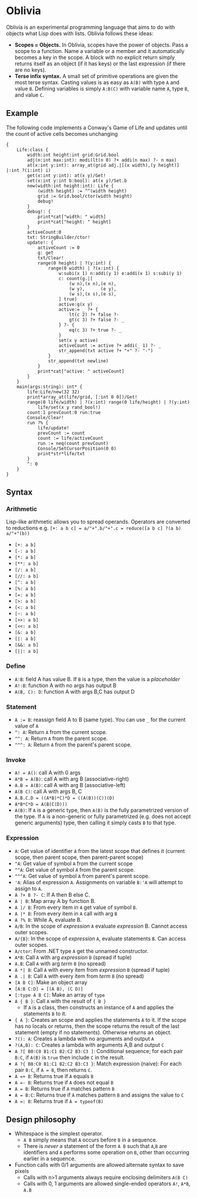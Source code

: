 # Oblivia
Oblivia is an experimental programming language that aims to do with objects what Lisp does with lists. Oblivia follows these ideas:
- **Scopes = Objects.** In Oblivia, scopes have the power of objects. Pass a scope to a function. Name a variable or a member and it automatically becomes a key in the scope. A block with no explicit return simply returns itself as an object (if it has keys) or the last expression (if there are no keys).
- **Terse infix syntax.** A small set of primitive operations are given the most terse syntax. Casting values is as easy as `A(B)` with type `A` and value `B`. Defining variables is simply `A:B(C)` with variable name `A`, type `B`, and value `C`.

## Example
The following code implements a Conway's Game of Life and updates until the count of active cells becomes unchanging

```
{
    Life:class {
        width:int height:int grid:Grid.bool
        adj(n:int max:int): modi(lt(n 0) ?+ addi(n max) ?- n max)
        at(x:int y:int): array_at(grid adj.|[(x width),(y height)] |:int ?(i:int) i)    
        get(x:int y:int): at(x y)/Get!
        set(x:int y:int b:bool): at(x y)/Set.b
        new(width:int height:int): Life {
            (width height) := ^^(width height)
            grid := Grid.bool/ctor(width height)
            debug!
        }
        debug!: {
            print*cat["width: " width]
            print*cat["height: " height]
        }
        activeCount:0
        txt: StringBuilder/ctor!
        update!: {
            activeCount := 0
            g: get
            txt/Clear!
            range(0 height) | ?(y:int) {
                range(0 width) | ?(x:int) {
                    w:subi(x 1) n:addi(y 1) e:addi(x 1) s:subi(y 1)
                    c: count(g.|[
                        (w n),(x n),(e n),
                        (w y),      (e y),
                        (w s),(x s),(e s),
                    ] true)
                    active:g(x y)
                    active:= _ ?+ {
                        lt(c 2) ?+ false ?-
                        gt(c 3) ?+ false ?- _
                    } ?- {
                        eq(c 3) ?+ true ?- _
                    }
                    set(x y active)
                    activeCount := active ?+ addi(_ 1) ?- _
                    str_append(txt active ?+ "+" ?- "-")
                }
                str_append(txt newline)
            }
            print*cat["active: " activeCount]
        }
    }
    main(args:string): int* {
        life:Life/new(32 32)
        print*array_at(life/grid, [:int 0 0])/Get!
        range(0 life/width) | ?(x:int) range(0 life/height) | ?(y:int)
            life/set(x y rand_bool!)
        count:1 prevCount:0 run:true
        Console/Clear!
        run ?% { 
            life/update!
            prevCount := count
            count := life/activeCount
            run := neq(count prevCount)
            Console/SetCursorPosition(0 0)
            print*str*life/txt
        }
        ^: 0
    }
}
```
## Syntax

### Arithmetic
Lisp-like arithmetic allows you to spread operands. Operators are converted to reductions e.g. `[+: a b c] = a/"+".b/"+".c = reduce([a b c] ?(a b) a/"+"(b))`
- `[+: a b]`
- `[-: a b]`
- `[*: a b]`
- `[**: a b]`
- `[/: a b]`
- `[//: a b]`
- `[^: a b]`
- `[%: a b]`
- `[=: a b]`
- `[>: a b]`
- `[<: a b]`
- `[~: a b]`
- `[>>: a b]`
- `[<<: a b]`
- `[&: a b]`
- `[|: a b]`
- `[&&: a b]`
- `[||: a b]`

### Define
- `A:B`: field A has value B. If `B` is a type, then the value is a *placeholder*
- `A!:B`: function A with no args has output B
- `A(B, C): D`: function A with args B,C has output D
### Statement
- `A := B`: reassign field A to B (same type). You can use `_` for the current value of `A`
- `^: A`: Return `A` from the current scope.
- `^^: A`: Return `A` from the parent scope.
- `^^^: A`: Return `A` from the parent's parent scope.
### Invoke
- `A! = A()`: call A with 0 args
- `A*B = A(B)`: call A with arg B (associative-right)
- `A.B = A(B)`: call A with arg B (associative-left)
- `A(B C)`: call A with args B, C
- `A.B.C.D = ((A*B)*C)*D = ((A(B))(C))(D)`
- `A*B*C*D = A(B(C(D)))`
- `A(B)`: If `A` is a generic type, then `A(B)` is the fully parametrized version of the type. If `A` is a non-generic or fully parametrized (e.g. does not accept generic arguments) type, then calling it simply casts `B` to that type.
### Expression
- `A`: Get value of identifier `A` from the latest scope that defines it (current scope, then parent scope, then parent-parent scope)
- `^A`: Get value of symbol `A` from the current scope
- `^^A`: Get value of symbol `A` from the parent scope.
- `^^^A`: Get value of symbol `A` from parent's parent scope.
- `'A`: Alias of expression `A`. Assignments on variable `B:'A` will attempt to assign to `A`.
- `A ?+ B ?- C`: If A then B else C.
- `A | B`: Map array A by function B.
- `A |/ B`: From every item in `A` get value of symbol `B`.
- `A |* B`: From every item in `A` call with arg `B`
- `A ?% B`: While A, evaluate B.
- `A/B`: In the scope of *expression* `A` evaluate *expression* B. Cannot access outer scopes.
- `A/{B}`: In the scope of *expression* `A`, evaluate statements `B`. Can access outer scopes.
- `A/ctor`: From .NET type `A` get the unnamed constructor.
- `A*B`: Call `A` with arg *expression* `B` (spread if tuple)
- `A.B`: Call `A` with arg *term* `B` (no spread)
- `A *| B`: Call `A` with every item from *expression* `B` (spread if tuple)
- `A .| B`: Call `A` with every item from *term* `B` (no spread)
- `[A B C]`: Make an object array
- `[A:B C:D] = [(A B), (C D)]`
- `[:type A B C]`: Make an array of `type`
- `A { B }`: Call `A` with the result of `{ B }`
  - If `A` is a class, then constructs an instance of `A` and applies the statements `B` to it.
- `{ A }`: Creates an scope and applies the statements `A` to it. If the scope has no locals or returns, then the scope returns the result of the last statement (empty if no statements). Otherwise returns an object.
- `?(): A`: Creates a lambda with no arguments and output `A`
- `?(A,B): C`: Creates a lambda with arguments A,B and output `C`
- `A ?[
    B0:C0
    B1:C1
    B2:C2
    B3:C3
]`: Conditional sequence; for each pair `B:C`, if `A(B)` is `true` then include `C` in the result.
- `A ?{
    B0:C0
    B1:C1
    B2:C2
    B3:C3
}`: Match expression (naive): For each pair `B:C`, if `A = B`, then returns `C`.
- `A =+ B`: Returns true if `A` equals `B`
- `A =- B`: Returns true if `A` does not equal `B`
- `A = B`: Returns true if `A` matches pattern `B`
- `A = B:C`: Returns true if `A` matches pattern `B` and assigns the value to `C`
- `A =: B`: Returns true if `A = typeof(B)`

## Design philosophy
- Whitespace is the simplest operator.
  - `A B` simply means that `A` occurs before `B` in a sequence.
  - There is *never* a statement of the form `A B` such that `A`,`B` are identifiers and `A` performs some operation on `B`, other than occurring earlier in a sequence.
- Function calls with 0/1 arguments are allowed alternate syntax to save pixels
  - Calls with n>1 arguments always require enclosing delimiters `A(B C)`
  - Calls with 0, 1 arguments are allowed single-ended operators `A!`, `A*B`, `A.B`
